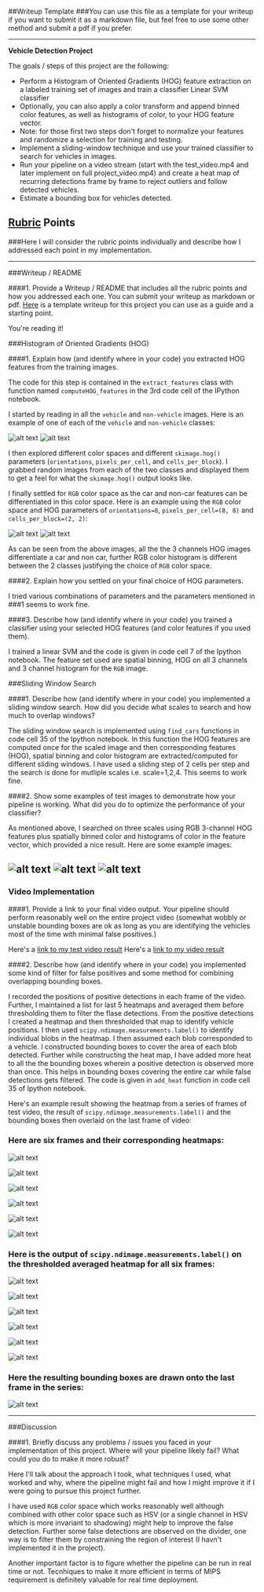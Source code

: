 ##Writeup Template
###You can use this file as a template for your writeup if you want to submit it as a markdown file, but feel free to use some other method and submit a pdf if you prefer.

---

**Vehicle Detection Project**

The goals / steps of this project are the following:

* Perform a Histogram of Oriented Gradients (HOG) feature extraction on a labeled training set of images and train a classifier Linear SVM classifier
* Optionally, you can also apply a color transform and append binned color features, as well as histograms of color, to your HOG feature vector. 
* Note: for those first two steps don't forget to normalize your features and randomize a selection for training and testing.
* Implement a sliding-window technique and use your trained classifier to search for vehicles in images.
* Run your pipeline on a video stream (start with the test_video.mp4 and later implement on full project_video.mp4) and create a heat map of recurring detections frame by frame to reject outliers and follow detected vehicles.
* Estimate a bounding box for vehicles detected.

[//]: # (Image References)
[image1]: ./examples/output_1_1.png
[image2]: ./examples/output_1_2.png
[image3]: ./examples/output_3_1.png
[image4]: ./examples/output_3_3.png
[image5]: ./examples/output_12_0.png
[image6]: ./examples/output_12_2.png
[image7]: ./examples/output_12_3.png
[image8]: ./examples/frameno34HeatThresholded.jpg
[image9]: ./examples/frameno34Label.jpg
[image10]: ./examples/frameno34Img.jpg
[image11]: ./examples/frameno35HeatThresholded.jpg
[image12]: ./examples/frameno35Label.jpg
[image13]: ./examples/frameno35Img.jpg
[image14]: ./examples/frameno36HeatThresholded.jpg
[image15]: ./examples/frameno36Label.jpg
[image16]: ./examples/frameno36Img.jpg
[image17]: ./examples/frameno37HeatThresholded.jpg
[image18]: ./examples/frameno37Label.jpg
[image19]: ./examples/frameno37Img.jpg
[image20]: ./examples/frameno38HeatThresholded.jpg
[image21]: ./examples/frameno38Label.jpg
[image22]: ./examples/frameno38Img.jpg
[image23]: ./examples/frameno39HeatThresholded.jpg
[image24]: ./examples/frameno39Label.jpg
[image25]: ./examples/frameno39Img.jpg

[video1]: ./test_video_processed_2.mp4
[video2]: ./project_video_processed_2.mp4

## [Rubric](https://review.udacity.com/#!/rubrics/513/view) Points
###Here I will consider the rubric points individually and describe how I addressed each point in my implementation.  

---
###Writeup / README

####1. Provide a Writeup / README that includes all the rubric points and how you addressed each one.  You can submit your writeup as markdown or pdf.  [Here](https://github.com/udacity/CarND-Vehicle-Detection/blob/master/writeup_template.md) is a template writeup for this project you can use as a guide and a starting point.  

You're reading it!

###Histogram of Oriented Gradients (HOG)

####1. Explain how (and identify where in your code) you extracted HOG features from the training images.

The code for this step is contained in the `extract_features` class with function named `computeHOG_features` in the 3rd code cell of the IPython notebook.  

I started by reading in all the `vehicle` and `non-vehicle` images.  Here is an example of one of each of the `vehicle` and `non-vehicle` classes:

![alt text][image1]
![alt text][image2]

I then explored different color spaces and different `skimage.hog()` parameters (`orientations`, `pixels_per_cell`, and `cells_per_block`).  I grabbed random images from each of the two classes and displayed them to get a feel for what the `skimage.hog()` output looks like.

I finally settled for `RGB` color space as the car and non-car features can be differentiated in this color space. Here is an example using the `RGB` color space and HOG parameters of `orientations=8`, `pixels_per_cell=(8, 8)` and `cells_per_block=(2, 2)`:


![alt text][image3]
![alt text][image4]

As can be seen from the above images, all the the 3 channels HOG images differentiate a car and non car, further RGB color histogram is different between the 2 classes justifying the choice of `RGB` color space.

####2. Explain how you settled on your final choice of HOG parameters.

I tried various combinations of parameters and the parameters mentioned in ###1 seems to work fine.

####3. Describe how (and identify where in your code) you trained a classifier using your selected HOG features (and color features if you used them).

I trained a linear SVM and the code is given in code cell 7 of the Ipython notebook. The feature set used are spatial binning, HOG on all 3 channels and 3 channel histogram for the `RGB` image.

###Sliding Window Search

####1. Describe how (and identify where in your code) you implemented a sliding window search.  How did you decide what scales to search and how much to overlap windows?

The sliding window search is implemented using `find_cars` functions in code cell 35 of the Ipython notebook. In this function the HOG features are computed once for the scaled image and then corresponding features (HOG), spatial binning and color histogram are extracted/computed for different sliding windows. I have used a sliding step of 2 cells per step and the search is done for mutliple scales i.e. scale=1,2,4. This seems to work fine.


####2. Show some examples of test images to demonstrate how your pipeline is working.  What did you do to optimize the performance of your classifier?

As mentioned above, I searched on three scales using RGB 3-channel HOG features plus spatially binned color and histograms of color in the feature vector, which provided a nice result.  Here are some example images:

![alt text][image5]
![alt text][image6]
![alt text][image7]
---

### Video Implementation

####1. Provide a link to your final video output.  Your pipeline should perform reasonably well on the entire project video (somewhat wobbly or unstable bounding boxes are ok as long as you are identifying the vehicles most of the time with minimal false positives.)

Here's a [link to my test video result](./test_video_processed_2.mp4)
Here's a [link to my video result](./project_video_processed_2.mp4)


####2. Describe how (and identify where in your code) you implemented some kind of filter for false positives and some method for combining overlapping bounding boxes.

I recorded the positions of positive detections in each frame of the video.  Further, I maintained a list for last 5 heatmaps and averaged them before thresholding them to filter the flase detections. From the positive detections I created a heatmap and then thresholded that map to identify vehicle positions.  I then used `scipy.ndimage.measurements.label()` to identify individual blobs in the heatmap.  I then assumed each blob corresponded to a vehicle.  I constructed bounding boxes to cover the area of each blob detected. Further while constructing the heat map, I have added more heat to all the the bounding boxes wherein a positive detection is observed more than once. This helps in bounding boxes covering the entire car while false detections gets filtered. The code is given in `add_heat` function in code cell 35 of Ipython notebook.

Here's an example result showing the heatmap from a series of frames of test video, the result of `scipy.ndimage.measurements.label()` and the bounding boxes then overlaid on the last frame of video:

### Here are six frames and their corresponding heatmaps:

![alt text][image8]

![alt text][image11]

![alt text][image14]

![alt text][image17]

![alt text][image20]

![alt text][image23]

### Here is the output of `scipy.ndimage.measurements.label()` on the thresholded averaged heatmap for all six frames:
![alt text][image9]

![alt text][image12]

![alt text][image15]

![alt text][image18]

![alt text][image21]

![alt text][image24]

### Here the resulting bounding boxes are drawn onto the last frame in the series:
![alt text][image25]



---

###Discussion

####1. Briefly discuss any problems / issues you faced in your implementation of this project.  Where will your pipeline likely fail?  What could you do to make it more robust?

Here I'll talk about the approach I took, what techniques I used, what worked and why, where the pipeline might fail and how I might improve it if I were going to pursue this project further. 

I have used `RGB` color space which works reasonably well although combined with other color space such as HSV (or a single channel in HSV which is more invariant to shadowing) might help to improve the false detection. Further some false detections are observed on the divider, one way is to filter them by constraining the region of interest (I havn't implemented it in the project).

Another important factor is to figure whether the pipeline can be run in real time or not. Tecnhiques to make it more efficient in terms of MIPS requirement is definitely valuable for real time deployment.

